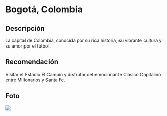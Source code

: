 # Bogotá, Colombia

## Descripción
La capital de Colombia, conocida por su rica historia, su vibrante cultura y su amor por el fútbol.

## Recomendación
Visitar el Estadio El Campín y disfrutar del emocionante Clásico Capitalino entre Millonarios y Santa Fe.

## Foto
![](https://www.futbolred.com/files/image_800_600/uploads/2022/08/05/62ed39dd93935.jpeg)